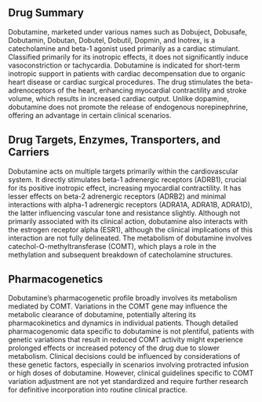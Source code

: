 ## Drug Summary
Dobutamine, marketed under various names such as Dobuject, Dobusafe, Dobutamin, Dobutan, Dobutel, Dobutil, Dopmin, and Inotrex, is a catecholamine and beta-1 agonist used primarily as a cardiac stimulant. Classified primarily for its inotropic effects, it does not significantly induce vasoconstriction or tachycardia. Dobutamine is indicated for short-term inotropic support in patients with cardiac decompensation due to organic heart disease or cardiac surgical procedures. The drug stimulates the beta-adrenoceptors of the heart, enhancing myocardial contractility and stroke volume, which results in increased cardiac output. Unlike dopamine, dobutamine does not promote the release of endogenous norepinephrine, offering an advantage in certain clinical scenarios.

## Drug Targets, Enzymes, Transporters, and Carriers
Dobutamine acts on multiple targets primarily within the cardiovascular system. It directly stimulates beta-1 adrenergic receptors (ADRB1), crucial for its positive inotropic effect, increasing myocardial contractility. It has lesser effects on beta-2 adrenergic receptors (ADRB2) and minimal interactions with alpha-1 adrenergic receptors (ADRA1A, ADRA1B, ADRA1D), the latter influencing vascular tone and resistance slightly. Although not primarily associated with its clinical action, dobutamine also interacts with the estrogen receptor alpha (ESR1), although the clinical implications of this interaction are not fully delineated. The metabolism of dobutamine involves catechol-O-methyltransferase (COMT), which plays a role in the methylation and subsequent breakdown of catecholamine structures.

## Pharmacogenetics
Dobutamine’s pharmacogenetic profile broadly involves its metabolism mediated by COMT. Variations in the COMT gene may influence the metabolic clearance of dobutamine, potentially altering its pharmacokinetics and dynamics in individual patients. Though detailed pharmacogenomic data specific to dobutamine is not plentiful, patients with genetic variations that result in reduced COMT activity might experience prolonged effects or increased potency of the drug due to slower metabolism. Clinical decisions could be influenced by considerations of these genetic factors, especially in scenarios involving protracted infusion or high doses of dobutamine. However, clinical guidelines specific to COMT variation adjustment are not yet standardized and require further research for definitive incorporation into routine clinical practice.